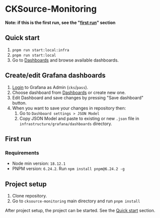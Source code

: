 # CKSource-Monitoring

**Note: if this is the first run, see the "[first run](#first-run)" section**

## Quick start

1. `pnpm run start:local:infra`
2. `pnpm run start:local`
4. Go to [Dashboards](http://localhost:3000/dashboards) and browse available dashboards.

## Create/edit Grafana dashboards

1. [Login](http://localhost:3000/login) to Grafana as Admin (`cks`/`pass`).
2. Choose dashboard from [Dashboards](http://localhost:3000/dashboards) or create new one.
3. Edit Dashboard and save changes by pressing "Save dashboard" button.
4. When you want to save your changes in repository then:
   1. Go to `Dashboard settings > JSON Model`
   2. Copy JSON Model and paste to existing or new `.json` file in `infrastructure/grafana/dashboards` directory.

## First run

### Requirements

- Node min version: `18.12.1`
- PNPM version: `6.24.2`. Run `npm install pnpm@6.24.2 -g`

## Project setup

1. Clone repository.
2. Go to `cksource-monitoring` main directory and run `pnpm install`

After project setup, the project can be started. See the [Quick start](#quick-start) section.
